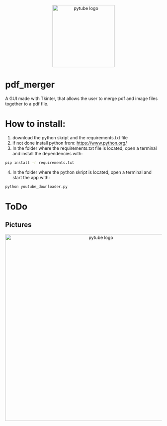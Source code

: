 <div align="center">
  <p>
    <a href="https://github.com/mr-s8/merger_gui/blob/main/images/pdf-4919559_1280.png"><img src="https://github.com/mr-s8/merger_gui/blob/main/images/pdf-4919559_1280.png" width="200" alt="pytube logo" /></a>
  </p>
</div>



# pdf_merger
A GUI made with Tkinter, that allows the user to merge pdf and image files together to a pdf file.

# How to install:
1. download the python skript and the requirements.txt file
2. if not done install python from: https://www.python.org/
3. In the folder where the requirements.txt file is located, open a terminal and install the dependencies with:
```bash
pip install -r requirements.txt
```
4. In the folder where the python skript is located, open a terminal and start the app with:
```bash
python youtube_downloader.py
```


# ToDo

## Pictures
<div align="center">
  <p>
    <a href="https://github.com/mr-s8/merger_gui/blob/main/images/pdf_merger_gui.png"><img src="https://github.com/mr-s8/merger_gui/blob/main/images/pdf_merger_gui.png" width="600" alt="pytube logo" /></a>
  </p>
</div>

